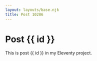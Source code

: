 ```yaml
---
layout: layouts/base.njk
title: Post 10286
---
```


# Post {{ id }}

This is post {{ id }} in my Eleventy project.
